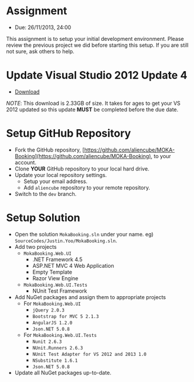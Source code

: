 # Assignment #

* Due: 26/11/2013, 24:00

This assignment is to setup your initial development environment. Please review the previous project we did before starting this setup. If you are still not sure, ask others to help.


# Update Visual Studio 2012 Update 4 #

* [Download](http://www.microsoft.com/en-us/download/details.aspx?id=39305)

*NOTE*: This download is 2.33GB of size. It takes for ages to get your VS 2012 updated so this update **MUST** be completed before the due date.


# Setup GitHub Repository #

* Fork the GitHub repository, [https://github.com/aliencube/MOKA-Booking](https://github.com/aliencube/MOKA-Booking), to your account.
* Clone **YOUR** GitHub repository to your local hard drive.
* Update your local repository settings.
   * Setup your email address.
   * Add `aliencube` repository to your remote repository.
* Switch to the `dev` branch.


# Setup Solution #

* Open the solution `MokaBooking.sln` under your name. eg) `SourceCodes/Justin.Yoo/MokaBooking.sln`.
* Add two projects
   * `MokaBooking.Web.UI`
      * .NET Framework 4.5
      * ASP.NET MVC 4 Web Application
      * Empty Template
      * Razor View Engine
   * `MokaBooking.Web.UI.Tests`
      * NUnit Test Framework
* Add NuGet packages and assign them to appropriate projects
   * For `MokaBooking.Web.UI`
      * `jQuery 2.0.3`
      * `Bootstrap for MVC 5 2.1.3`
      * `AngularJS 1.2.0`
      * `Json.NET 5.0.8`
   * For `MokaBooking.Web.UI.Tests`
      * `Nunit 2.6.3`
      * `NUnit.Runners 2.6.3`
      * `NUnit Test Adapter for VS 2012 and 2013 1.0`
      * `NSubstitute 1.6.1`
      * `Json.NET 5.0.8`
* Update all NuGet packages up-to-date.